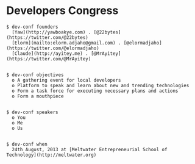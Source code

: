 # Developers Congress
	$ dev-conf founders
	  [Yaw](http://yawboakye.com) . [@22bytes](https://twitter.com/@22bytes)
	  [Elorm](mailto:elorm.adjaho@gmail.com) . [@elormadjaho](https://twitter.com/@elormadjaho)
	  [Claude](http://ayitey.me) . [@MrAyitey](https://twitter.com/@MrAyitey)

	
	$ dev-conf objectives
	  o A gathering event for local developers
	  o Platform to speak and learn about new and trending technologies
	  o Form a task force for executing necessary plans and actions
	  o Form a mouthpiece

	
	$ dev-conf speakers
	  o You
	  o Me
	  o Us


	$ dev-conf when
	  24th August, 2013 at [Meltwater Entrepreneurial School of Technology](http://meltwater.org)
